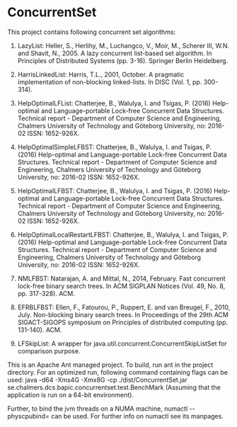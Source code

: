# ConcurrentSet
This project contains following concurrent set algorithms:

1) LazyList: Heller, S., Herlihy, M., Luchangco, V., Moir, M., Scherer III, W.N. and Shavit, N., 2005. A lazy concurrent list-based set algorithm. In Principles of Distributed Systems (pp. 3-16). Springer Berlin Heidelberg.

2) HarrisLinkedList: Harris, T.L., 2001, October. A pragmatic implementation of non-blocking linked-lists. In DISC (Vol. 1, pp. 300-314).

3) HelpOptimalLFList: Chatterjee, B., Walulya, I. and Tsigas, P. (2016) Help-optimal and Language-portable Lock-free Concurrent Data Structures. Technical report - Department of Computer Science and Engineering, Chalmers University of Technology and Göteborg University, no: 2016-02 ISSN: 1652-926X. 

4) HelpOptimalSimpleLFBST: Chatterjee, B., Walulya, I. and Tsigas, P. (2016) Help-optimal and Language-portable Lock-free Concurrent Data Structures. Technical report - Department of Computer Science and Engineering, Chalmers University of Technology and Göteborg University, no: 2016-02 ISSN: 1652-926X. 

5) HelpOptimalLFBST: Chatterjee, B., Walulya, I. and Tsigas, P. (2016) Help-optimal and Language-portable Lock-free Concurrent Data Structures. Technical report - Department of Computer Science and Engineering, Chalmers University of Technology and Göteborg University, no: 2016-02 ISSN: 1652-926X.

6) HelpOptimalLocalRestartLFBST: Chatterjee, B., Walulya, I. and Tsigas, P. (2016) Help-optimal and Language-portable Lock-free Concurrent Data Structures. Technical report - Department of Computer Science and Engineering, Chalmers University of Technology and Göteborg University, no: 2016-02 ISSN: 1652-926X.

7) NMLFBST: Natarajan, A. and Mittal, N., 2014, February. Fast concurrent lock-free binary search trees. In ACM SIGPLAN Notices (Vol. 49, No. 8, pp. 317-328). ACM.

8) EFRBLFBST: Ellen, F., Fatourou, P., Ruppert, E. and van Breugel, F., 2010, July. Non-blocking binary search trees. In Proceedings of the 29th ACM SIGACT-SIGOPS symposium on Principles of distributed computing (pp. 131-140). ACM.

9) LFSkipList: A wrapper for java.util.concurrent.ConcurrentSkipListSet for comparison purpose.

This is an Apache Ant managed project. To build, run ant in the project directory. For an optimized run, following command containing flags can be used: java -d64 -Xms4G -Xmx8G -cp ./dist/ConcurrentSet.jar se.chalmers.dcs.bapic.concurrentset.test.BenchMark (Assuming that the application is run on a 64-bit environment).

Further, to bind the jvm threads on a NUMA machine, numactl --physcpubind=<nodes> can be used. For further info on numactl see its manpages.  

